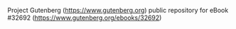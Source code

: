 Project Gutenberg (https://www.gutenberg.org) public repository for eBook #32692 (https://www.gutenberg.org/ebooks/32692)
